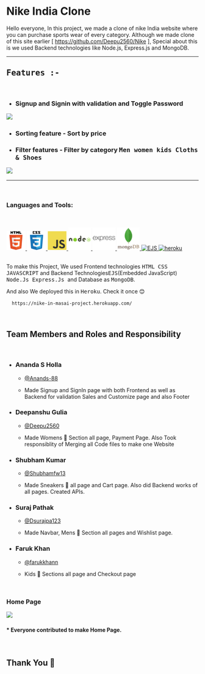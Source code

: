 # Nike India Clone

Hello everyone, In this project, we made a clone of nike India website where you can purchase sports wear of every category. Although we made clone of this site earlier [ https://github.com/Deepu2560/Nike ], Special about this is we used Backend technologies like Node.js, Express.js and MongoDB.
<hr/> 

## <kbd>Features :-</kbd>
<br/>

- ### Signup and Signin with validation and  Toggle Password

<img src="https://i2.paste.pics/4af12a5f758001de68e1d083229fb773.png?trs=022a7adf555a453961a398f3783c035b9f815b0344ce7729df7daa70d1074dc8"/>

<br/>

- ### Sorting feature - Sort by price

- ### Filter features - Filter by category <kbd>Men women kids Cloths & Shoes</kbd>

<img src="https://i2.paste.pics/65421affc019a161ea9a82352f59fcfe.png?trs=022a7adf555a453961a398f3783c035b9f815b0344ce7729df7daa70d1074dc8"/>

<br/>
<hr/> 
<br/>

<h3 align="left">Languages and Tools:</h3>
<br/>
<p align="left"> 
 <a href="https://www.w3.org/html/" target="_blank" rel="noreferrer"> <!--HTML5 -->
<img src="https://raw.githubusercontent.com/devicons/devicon/master/icons/html5/html5-original-wordmark.svg" alt="html5" width="50" height="50"/> </a> 
 <a href="https://www.w3schools.com/css/" target="_blank" rel="noreferrer"> <!-- CSS -->
<img src="https://raw.githubusercontent.com/devicons/devicon/master/icons/css3/css3-original-wordmark.svg" alt="css3" width="50" height="50"/> </a> 
 <a href="https://developer.mozilla.org/en-US/docs/Web/JavaScript" target="_blank" rel="noreferrer"> <!-- JavaScript -->
<img src="https://raw.githubusercontent.com/devicons/devicon/master/icons/javascript/javascript-original.svg" alt="javascript" width="50" height="50"/> </a> 
 <a href="https://nodejs.org" target="_blank" rel="noreferrer"> <!-- NodeJS -->
<img src="https://raw.githubusercontent.com/devicons/devicon/master/icons/nodejs/nodejs-original-wordmark.svg" alt="nodejs" width="60" height="60"/> </a>
<a href="https://expressjs.com" target="_blank" rel="noreferrer"> <!-- EXPRESS -->
<img src="https://raw.githubusercontent.com/devicons/devicon/master/icons/express/express-original-wordmark.svg" alt="express" width="60" height="60"/> </a>
<a href="https://www.mongodb.com/" target="_blank" rel="noreferrer"> <!-- MOngoDB -->
<img src="https://raw.githubusercontent.com/devicons/devicon/master/icons/mongodb/mongodb-original-wordmark.svg" alt="mongodb" width="60" height="60"/> </a> 
<a href="https://ejs.co/#install" target="_blank" rel="noreferrer"> <!-- EJS-->
<img src="https://external-content.duckduckgo.com/ip3/ejs.co.ico" alt="EJS" width="50" height="50"/> </a>  
<a href="https://heroku.com" target="_blank" rel="noreferrer"> <!-- HEROKU -->
<img src="https://www.vectorlogo.zone/logos/heroku/heroku-icon.svg" alt="heroku" width="50" height="50"/> </a> 
 </p>
 <br/>
To make this Project, We used Frontend technologies <kbd> HTML CSS JAVASCRIPT</kbd>
and Backend Technologies<KBD>EJS</kbd>(Embedded JavaScript) <kbd>Node.Js Express.Js </kbd> and Database as <kbd>MongoDB</kbd>.

And also We deployed this in <kbd>Heroku</kbd>. Check it once 😊

```bash
  https://nike-in-masai-project.herokuapp.com/
```
<br/>

## Team Members and Roles and Responsibility

<br>

- ### Ananda S Holla

  - [@Anands-88](https://github.com/Anands-88)

  - <p>Made Signup and SignIn page with both Frontend as well as Backend for validation Sales and Customize page and also Footer </p>

- ### Deepanshu Gulia

  - [@Deepu2560](https://github.com/Deepu2560)

  - <p>Made Womens 👩 Section all page, Payment Page. Also Took responsiblity of Merging all Code files to make one Website </p>

- ### Shubham Kumar
 
  - [@Shubhamfw13](https://github.com/Shubhamfw13)

  - <p> Made Sneakers 👟 all page and Cart page. Also did Backend works of all pages. Created APIs.   </p>
- ### Suraj Pathak
 
  - [@Dsurajpa123](https://github.com/surajpa123)

  - <p>Made Navbar, Mens 🧔  Section all pages and Wishlist page. </p>

- ### Faruk Khan

  - [@farukkhann](https://github.com/farukkhann)

  - <p> Kids 🧒 Sections all page and Checkout page</p>

<br/>

### Home Page

<img src="https://i2.paste.pics/e031ee949f4c7c803f3053006f797fc7.png?trs=022a7adf555a453961a398f3783c035b9f815b0344ce7729df7daa70d1074dc8"/>

#### * Everyone contributed to make Home Page.
<br/>

## Thank You 🙏